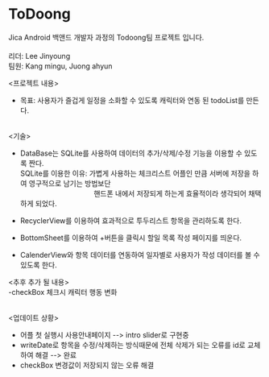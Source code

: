 # ToDoong

Jica Android 백앤드 개발자 과정의 Todoong팀 프로젝트 입니다.<br><br>
리더: Lee Jinyoung<br>
팀원: Kang mingu, Juong ahyun<br>

<프로젝트 내용>

- 목표: 사용자가 즐겁게 일정을 소화할 수 있도록 캐릭터와 연동 된 todoList를 만든다.

<br><기술>
- DataBase는 SQLite를 사용하여 데이터의 추가/삭제/수정 기능을 이용할 수 있도록 짠다.
  <br>SQLite를 이용한 이유: 가볍게 사용하는 체크리스트 어플인 만큼 서버에 저장을 하여 영구적으로 남기는 방법보단
  <br>&nbsp;&nbsp;&nbsp;&nbsp;&nbsp;&nbsp;&nbsp;&nbsp;&nbsp;&nbsp;&nbsp;&nbsp;&nbsp;&nbsp;&nbsp;&nbsp;&nbsp;&nbsp;&nbsp;&nbsp;&nbsp;&nbsp;&nbsp;&nbsp;&nbsp;&nbsp;&nbsp;&nbsp;&nbsp;&nbsp;&nbsp;&nbsp;&nbsp;&nbsp;&nbsp;&nbsp;&nbsp;핸드폰 내에서 저장되게 하는게 효율적이라 생각되어 채택하게 되었다.
                       
- RecyclerView를 이용하여 효과적으로 투두리스트 항목을 관리하도록 한다.
- BottomSheet를 이용하여 +버튼을 클릭시 할일 목록 작성 페이지를 띄운다.
- CalenderView와 항목 데이터를 연동하여 일자별로 사용자가 작성 데이터를 볼 수 있도록 한다.<br>

<추후 추가 될 내용><br>
-checkBox 체크시 캐릭터 행동 변화

<br><업데이트 상황>
- 어플 첫 실행시 사용안내페이지 --> intro slider로 구현중
- writeDate로 항목을 수정/삭제하는 방식때문에 전체 삭제가 되는 오류를 id로 교체하여 해결 --> 완료
- checkBox 변경값이 저장되지 않는 오류 해결
